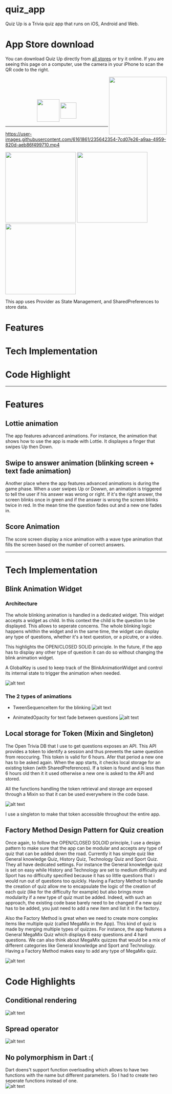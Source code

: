 # quiz_app
 
Quiz Up is a Trivia quiz app that runs on iOS, Android and Web. 

App Store download
==================
You can download Quiz Up directly from [all stores](http://linktr.ee/quiz_up) or try it online. If you are seeing this page on a computer, use the camera in your iPhone to scan the QR code to the right.

<p align="center">
  <img align="center" src="./doc/google-play-badge.png" height="70" style="margin-top: 70px">
  <img align="center" src="./doc/app-store-badge.png" height="50" style="margin-top: 70px">
  <img align="right" src="./doc/qr-code-linktree.png" width="180" height="180">
</p>

---

https://user-images.githubusercontent.com/6161861/235642354-7cd07e26-a9aa-4959-820d-aeb86f499710.mp4


<p float="left">
  <img src="./doc/screen-1.png" width="220" />
  <img src="./doc/screen-2.png" width="220" /> 
  <img src="./doc/screen-3.png" width="220" />
</p>



This app uses Provider as State Management, and SharedPreferences to store data.

# Features
# Tech Implementation
# Code Highlight

* * *

# Features
## Lottie animation
The app features advanced animations. For instance, the animation that shows how to use the app is made with Lottie. It displayes a finger that swipes Up then Down.

## Swipe to answer animation (blinking screen + text fade animation)
Another place where the app features advanced animations is during the game phase. When a user swipes Up or Dowwn, an animation is triggered to tell the user if his answer was wrong or right. If it's the right answer, the screen blinks once in green and if the answer is wrong the screen blinks twice in red. In the mean time the question fades out and a new one fades in.

## Score Animation
The score screen display a nice animation with a wave type animation that fills the screen based on the number of correct answers.

* * *

# Tech Implementation
## Blink Animation Widget
### Architecture
The whole blinking animation is handled in a dedicated widget. This widget accepts a widget as child. In this context the child is the question to be displayed. This allows to seperate concerns. The whole blinking logic happens whithin the widget and in the same time, the widget can display any type of questions, whether it's a text question, or a picutre, or a video.

This highlights the OPEN/CLOSED SOLID principle. In the future, if the app has to display any other type of question it can do so without changing the blink animation widget. 

A GlobalKey is used to keep track of the BlinkAnimationWidget and control its internal state to trigger the animation when needed.

![alt text](./doc/BlinkAnimation.jpeg "BlinkAnimationWidget usage")

### The 2 types of animations
- TweenSequenceItem for the blinking
![alt text](./doc/TweenAnimationSequence.png "TweenSequenceItem")

- AnimatedOpacity for text fade between questions
![alt text](./doc/TextFadeAnimation.png "TextFade Animation")

## Local storage for Token (Mixin and Singleton)
The Open Trivia DB that I use to get questions exposes an API. This API provides a token to identify a session and thus prevents the same question from reoccuring. This token is valid for 6 hours. Afer that period a new one has to be asked again. 
When the app starts, it checks local storage for an existing token (with SharedPreferences). If a token is found and is less than 6 hours old then it it used otherwise a new one is asked to the API and stored.

All the functions handling the token retrieval and storage are exposed through a Mixin so that it can be used everywhere in the code base.

![alt text](./doc/TokenHandlerMixin.png "Token Handler Mixin")

I use a singleton to make that token accessible throughout the entire app.

## Factory Method Design Pattern for Quiz creation
Once again, to follow the OPEN/CLOSED SOLOID principle, I use a design pattern to make sure that the app can be modular and accepts any type of quiz that can be added down the road. Currently it has simple quiz like General knowledge Quiz, History Quiz, Technology Quiz and Sport Quiz. They all have dedicated settings. For instance the General knowledge quiz is set on easy while History and Technology are set to medium difficulty and Sport has no difficulty specified because it has so little questions that i would run out of questions too quickly. Having a Factory Method to handle the creation of quiz allow me to encapsulate the logic of the creation of each quiz (like for the difficulty for example) but also brings more modularity if a new type of quiz must be added. Indeed, with such an approach, the existing code base barely need to be changed if a new quiz has to be added, you just need to add a new item and list it in the factory.

Also the Factory Method is great when we need to create more complex items like multiple quiz (called MegaMix in the App). This kind of quiz is made by merging multiple types of quizzes. For instance, the app features a General MegaMix Quiz which displays 6 easy questions and 4 hard questions. We can also think about MegaMix quizzes that would be a mix of different categories like General knowledge and Sport and Technology. Having a Factory Method makes easy to add any type of MegaMix quiz.

![alt text](./doc/Quiz%20generation%20-%20Factory%20Method.jpeg "Quiz Generation Factory Method Design Pattern")

# Code Highlights
## Conditional rendering
![alt text](./doc/Conditional-rendering.png "Conditional rendering")

## Spread operator
![alt text](./doc/Spread-operator.png "Spread operator")

## No polymorphism in Dart :(
Dart doens't support function overloading which allows to have two functions with the name but different parameters. So I had to create two seperate functions instead of one.  
![alt text](./doc/Function-overloading.png "Function overloading")
